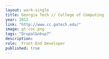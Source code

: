 ```yaml
---
layout: work-single
title: Georgia Tech // College of Computing
year: 2012
link: "http://www.cc.gatech.edu/"
image: gt-coc.png
tags: "Drupal&nbsp7"
description:
role:  Front-End Developer
published: true
---
```


